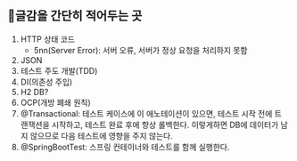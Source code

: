 ## 📝글감을 간단히 적어두는 곳
1. HTTP 상태 코드 
    * 5nn(Server Error): 서버 오류, 서버가 정상 요청을 처리하지 못함
2. JSON
3. 테스트 주도 개발(TDD)
4. DI(의존성 주입)
5. H2 DB?
6. OCP(개방 폐쇄 원칙)
7. @Transactional: 테스트 케이스에 이 애노테이션이 있으면, 테스트 시작 전에 트랜잭션을 시작하고, 테스트 완료 후에 항상 롤백한다. 이렇게하면 DB에 데이터가 남지 않으므로 다음 테스트에 영향을 주지 않는다.
8. @SpringBootTest: 스프링 컨테이너와 테스트를 함께 실행한다.